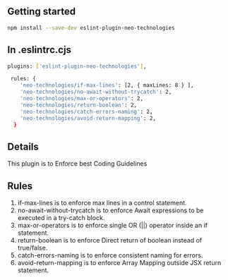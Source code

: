 ## Getting started

```bash
npm install --save-dev eslint-plugin-neo-technologies
```

## In .eslintrc.cjs

```bash
plugins: ['eslint-plugin-neo-technologies'],

 rules: {
    'neo-technologies/if-max-lines': [2, { maxLines: 8 } ],
    'neo-technologies/no-await-without-trycatch': 2,
    'neo-technologies/max-or-operators': 2,
    'neo-technologies/return-boolean': 2,
    'neo-technologies/catch-errors-naming': 2,
    'neo-technologies/avoid-return-mapping': 2,
  }
```

## Details

This plugin is to Enforce best Coding Guidelines

## Rules

1. if-max-lines is to enforce max lines in a control statement.
2. no-await-without-trycatch is to enforce Await expressions to be executed in a try-catch block.
3. max-or-operators is to enforce single OR (||) operator inside an if statement.
4. return-boolean is to enforce Direct return of boolean instead of true/false.
5. catch-errors-naming is to enforce consistent naming for errors.
6. avoid-return-mapping is to enforce Array Mapping outside JSX return statement.
